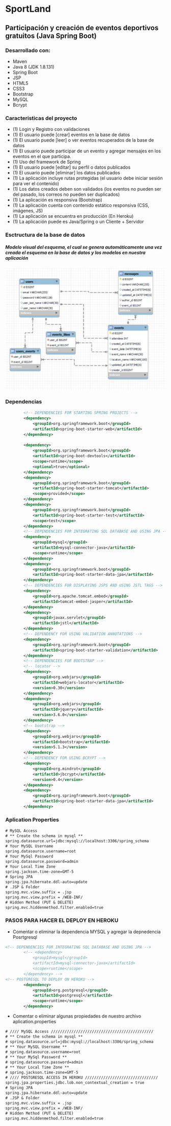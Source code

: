 # SportLand
## Participación y creación de eventos deportivos gratuitos (Java Spring Boot)
### Desarrollado con:
* Maven
* Java 8 (JDK 1.8.131)
* Spring Boot
* JSP
* HTML5
* CSS3
* Bootstrap
* MySQL
* Bcrypt
### Caracteristicas del proyecto
* (1) Login y Registro con validaciones
* (1) El usuario puede [crear] eventos en la base de datos
* (1) El usuario puede [leer] o ver eventos recuperados de la base de datos
* (1) El usuario puede participar de un evento y agregar mensajes en los eventos en el que participa. 
* (1) Uso del framework de Spring
* (1) El usuario puede [editar] su perfil o datos publicados
* (1) El usuario puede [eliminar] los datos publicados
* (1) La aplicación incluye rutas protegidas (el usuario debe iniciar sesión para ver el contenido)
* (1) Los datos creados deben son validados (los eventos no pueden ser del pasado, los correos no pueden ser duplicados)
* (1) La aplicación es responsiva (Bootstrap)
* (1) La aplicación cuenta con contenido estático responsiva (CSS, imágenes, JS)
* (1) La aplicación se encuentra en producción (En Heroku)
* (1) La aplicación puede es Java/Spring o un Cliente + Servidor
### Esctructura de la base de datos 
##### Modelo visual del esquema, el cual se genera automáticamente una vez creada el esquema en la base de datos y los modelos en nuestra aplicación
![alt ERD_diagram](https://github.com/HenryCodeT/iSport-Java_Spring/blob/main/assets/diagrama_ERD_SportLand.png)
### Dependencias
```xml
        <!-- DEPENDENCIES FOR STARTING SPRING PROJECTS -->
        <dependency>
            <groupId>org.springframework.boot</groupId>
            <artifactId>spring-boot-starter-web</artifactId>
        </dependency>

        <dependency>
            <groupId>org.springframework.boot</groupId>
            <artifactId>spring-boot-devtools</artifactId>
            <scope>runtime</scope>
            <optional>true</optional>
        </dependency>
        <dependency>
            <groupId>org.springframework.boot</groupId>
            <artifactId>spring-boot-starter-tomcat</artifactId>
            <scope>provided</scope>
        </dependency>
        <dependency>
            <groupId>org.springframework.boot</groupId>
            <artifactId>spring-boot-starter-test</artifactId>
            <scope>test</scope>
        </dependency>
        <!-- DEPENDENCIES FOR INTEGRATING SQL DATABASE AND USING JPA -->
        <dependency>
            <groupId>mysql</groupId>
            <artifactId>mysql-connector-java</artifactId>
            <scope>runtime</scope>
        </dependency>
        <dependency>
            <groupId>org.springframework.boot</groupId>
            <artifactId>spring-boot-starter-data-jpa</artifactId>
        </dependency>
        <!-- DEPENDENCIES FOR DISPLAYING JSPS AND USING JSTL TAGS -->
        <dependency>
            <groupId>org.apache.tomcat.embed</groupId>
            <artifactId>tomcat-embed-jasper</artifactId>
        </dependency>
        <dependency>
            <groupId>javax.servlet</groupId>
            <artifactId>jstl</artifactId>
        </dependency>
        <!-- DEPENDENCY FOR USING VALIDATION ANNOTATIONS -->
        <dependency>
            <groupId>org.springframework.boot</groupId>
            <artifactId>spring-boot-starter-validation</artifactId>
        </dependency>
        <!-- DEPENDENCIES FOR BOOTSTRAP -->
        <!-- locator -->
        <dependency>
            <groupId>org.webjars</groupId>
            <artifactId>webjars-locator</artifactId>
            <version>0.30</version>
        </dependency>
        <dependency>
            <groupId>org.webjars</groupId>
            <artifactId>jquery</artifactId>
            <version>3.6.0</version>
        </dependency>
        <!-- bootstrap -->
        <dependency>
            <groupId>org.webjars</groupId>
            <artifactId>bootstrap</artifactId>
            <version>5.1.3</version>
        </dependency>
        <!-- DEPENDENCY FOR USING BCRYPT -->
        <dependency>
            <groupId>org.mindrot</groupId>
            <artifactId>jbcrypt</artifactId>
            <version>0.4</version>
        </dependency>
        <dependency>
            <groupId>org.springframework.boot</groupId>
            <artifactId>spring-boot-starter-data-jpa</artifactId>
        </dependency>
```
### Aplication Properties
``` properties
# MySQL Access
# ** Create the schema in mysql ** 
spring.datasource.url=jdbc:mysql://localhost:3306/spring_schema
# Your MySQL Username
spring.datasource.username=root
# Your MySql Password
spring.datasource.password=admin
# Your Local Time Zone
spring.jackson.time-zone=GMT-5
# Spring JPA
spring.jpa.hibernate.ddl-auto=update
# .JSP & Folder
spring.mvc.view.suffix = .jsp
spring.mvc.view.prefix = /WEB-INF/
# Hidden Method (PUT & DELETE)
spring.mvc.hiddenmethod.filter.enabled=true
```
### PASOS PARA HACER EL DEPLOY EN HEROKU
* Comentar o eliminar la dependencia MYSQL y agregar la depnedencia Posrtgresql 
``` xml
<!-- DEPENDENCIES FOR INTEGRATING SQL DATABASE AND USING JPA -->
        <!-- <dependency>
            <groupId>mysql</groupId>
            <artifactId>mysql-connector-java</artifactId>
            <scope>runtime</scope>
        </dependency> -->
<!-- POSTGRESQL TO DEPLOY ON HEROKU -->
        <dependency>
            <groupId>org.postgresql</groupId>
            <artifactId>postgresql</artifactId>
            <scope>runtime</scope>
        </dependency>
```
* Comentar o eliminar algunas propiedades de nuestro archivo aplication.properties
``` properties
# //// MySQL Access /////////////////////////////////////////////
# ** Create the schema in mysql **
# spring.datasource.url=jdbc:mysql://localhost:3306/spring_schema
# ** Your MySQL Username **
# spring.datasource.username=root
# ** Your MySql Password **
# spring.datasource.password=admin
# ** Your Local Time Zone **
# spring.jackson.time-zone=GMT-5
# //// POSTGRESQL ACCESS IN HEROKU ////////////////////////////////
spring.jpa.properties.jdbc.lob.non_contextual_creation = true
# Spring JPA
spring.jpa.hibernate.ddl-auto=update
# .JSP & Folder
spring.mvc.view.suffix = .jsp
spring.mvc.view.prefix = /WEB-INF/
# Hidden Method (PUT & DELETE)
spring.mvc.hiddenmethod.filter.enabled=true
```

